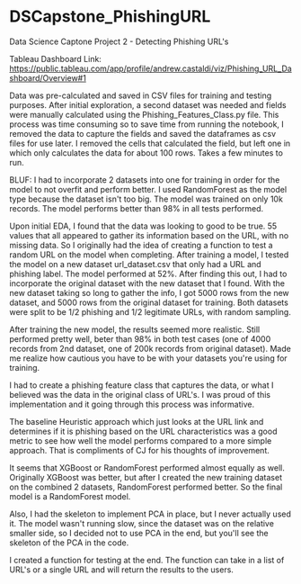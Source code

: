 # DSCapstone_PhishingURL
Data Science Captone Project 2 - Detecting Phishing URL's

Tableau Dashboard Link:
https://public.tableau.com/app/profile/andrew.castaldi/viz/Phishing_URL_Dashboard/Overview#1

Data was pre-calculated and saved in CSV files for training and testing purposes.  After initial exploration, a second dataset was needed and fields were manually calculated using the Phishing_Features_Class.py file.  This process was time consuming so to save time from running the notebook, I removed the data to capture the fields and saved the dataframes as csv files for use later.  I removed the cells that calculated the field, but left one in which only calculates the data for about 100 rows.  Takes a few minutes to run.

BLUF: I had to incorporate 2 datasets into one for training in order for the model to not overfit and perform better.  I used RandomForest as the model type because the dataset isn't too big.  The model was trained on only 10k records.  The model performs better than 98% in all tests performed. 

Upon initial EDA, I found that the data was looking to good to be true.  55 values that all appeared to gather its information based on the URL, with no missing data.  So I originally had the idea of creating a function to test a random URL on the model when completing.  After training a model, I tested the model on a new dataset url_dataset.csv that only had a URL and phishing label.  The model performed at 52%.  After finding this out, I had to incorporate the original dataset with the new dataset that I found.  With the new dataset taking so long to gather the info, I got 5000 rows from the new dataset, and 5000 rows from the original dataset for training.  Both datasets were split to be 1/2 phishing and 1/2 legitimate URLs, with random sampling.

After training the new model, the results seemed more realistic.  Still performed pretty well, beter than 98% in both test cases (one of 4000 records from 2nd dataset, one of 200k records from original dataset).  Made me realize how cautious you have to be with your datasets you're using for training.

I had to create a phishing feature class that captures the data, or what I believed was the data in the original class of URL's.  I was proud of this implementation and it going through this process was informative.  

The baseline Heuristic approach which just looks at the URL link and determines if it is phishing based on the URL characteristics was a good metric to see how well the model performs compared to a more simple approach.  That is compliments of CJ for his thoughts of improvement.

It seems that XGBoost or RandomForest performed almost equally as well.  Originally XGBoost was better, but after I created the new training dataset on the combined 2 datasets, RandomForest performed better.  So the final model is a RandomForest model.  

Also, I had the skeleton to implement PCA in place, but I never actually used it.  The model wasn't running slow, since the dataset was on the relative smaller side, so I decided not to use PCA in the end, but you'll see the skeleton of the PCA in the code. 

I created a function for testing at the end.  The function can take in a list of URL's or a single URL and will return the results to the users.
